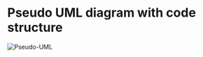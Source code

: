 # Pseudo UML diagram with code structure
![Pseudo-UML](https://github.com/FabioAzevedoGomes/ProjetoCompiladores/Etapa5_cpp/doc/Structure.png)